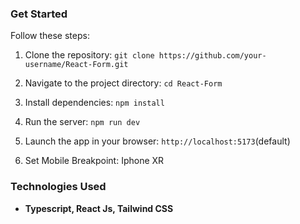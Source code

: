 ### Get Started
Follow these steps:

1. Clone the repository: `git clone https://github.com/your-username/React-Form.git`

2. Navigate to the project directory: `cd React-Form`

3. Install dependencies: `npm install`

4. Run the server: `npm run dev`

5. Launch the app in your browser: `http://localhost:5173`(default)

6. Set Mobile Breakpoint: Iphone XR

### Technologies Used

- **Typescript, React Js, Tailwind CSS**
